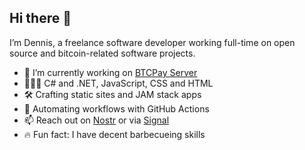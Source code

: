 ## Hi there 👋

I’m Dennis, a freelance software developer working full-time on open source and bitcoin-related software projects.

- 🔭  I’m currently working on [BTCPay Server](https://github.com/btcpayserver)
- 👨🏻‍💻 C# and .NET, JavaScript, CSS and HTML
- 🛠  Crafting static sites and JAM stack apps
- 🦾  Automating workflows with GitHub Actions
- 📫  Reach out on [Nostr](https://njump.me/npub14j7wc366rf8efqvnnm8m68pazy04kkj8fgu6uqumh3eqlhfst0kqrngtpf) or via [Signal](https://signal.me/#eu/xL-QvGlTe2DCEmcMNewZ8lmLQpO_H04h6OKq7z9sACtShyUx__9Mf57vqw5rwmnZ)
- 🔥  Fun fact: I have decent barbecueing skills 
